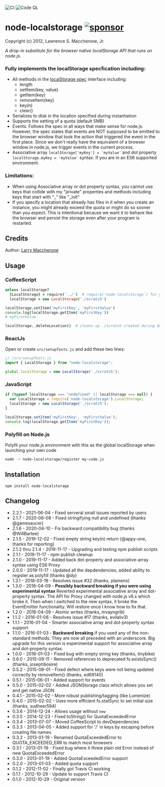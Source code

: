 ![CI](https://github.com/lmaccherone/node-localstorage/actions/workflows/master-checks.yml/badge.svg)
![Code QL](https://github.com/lmaccherone/node-localstorage/actions/workflows/codeql-analysis.yml/badge.svg)

# node-localstorage [![sponsor](https://img.shields.io/static/v1?label=Sponsor&message=%E2%9D%A4&logo=GitHub)](https://github.com/sponsors/lmaccherone) #

Copyright (c) 2012, Lawrence S. Maccherone, Jr.

_A drop-in substitute for the browser native localStorage API that runs on node.js._

### Fully implements the localStorage specfication including: ###

* All methods in the [localStorage spec](http://www.w3.org/TR/webstorage/#storage) 
  interface including:
  * length
  * setItem(key, value)
  * getItem(key)
  * removeItem(key)
  * key(n)
  * clear()  
* Serializes to disk in the location specified during instantiation
* Supports the setting of a quota (default 5MB)
* Events. Follows the spec in all ways that make sense for node.js. 
  However, the spec  states that events are NOT supposed to be emitted to the
  browser window that took the action that triggered the event in the first place.
  Since we don't really have the equivalent of a browser window in node.js, we trigger
  events in the current process.
* Associative array `localStorage['myKey'] = 'myValue'` and dot property `localStorage.myKey = 'myValue'`
  syntax. If you are in an ES6 supported environment. 
  
### Limitations:
* When using Associative array or dot property syntax, you cannot use keys that 
  collide with my "private" properties and methods including keys that start 
  with "_" like "_init"
* If you specify a location that already has files in it when you create an 
  instance, you might already exceed the quota or might do so sooner than you
  expect. This is intentional because we want it to behave like the browser
  and persist the storage even after your program is restarted.

## Credits ##

Author: [Larry Maccherone](http://maccherone.com)

## Usage ##

### CoffeeScript ###

```coffee
unless localStorage?
  {LocalStorage} = require('../')  # require('node-localstorage') for you
  localStorage = new LocalStorage('./scratch')

localStorage.setItem('myFirstKey', 'myFirstValue')
console.log(localStorage.getItem('myFirstKey'))
# myFirstValue

localStorage._deleteLocation()  # cleans up ./scratch created during doctest
```

### ReactJs ###

Open or create `src/setupTests.js` and add these two lines:

``` JavaScript
// /src/setupTests.js
import { LocalStorage } from "node-localstorage";

global.localStorage = new LocalStorage('./scratch');
```

### JavaScript ###

```JavaScript    
if (typeof localStorage === "undefined" || localStorage === null) {
  var LocalStorage = require('node-localstorage').LocalStorage;
  localStorage = new LocalStorage('./scratch');
}

localStorage.setItem('myFirstKey', 'myFirstValue');
console.log(localStorage.getItem('myFirstKey'));
```

### Polyfill on Node.js ###

Polyfil your node.js environment with this as the global localStorage when launching your own code

```sh
node -r node-localstorage/register my-code.js
```

## Installation ##

`npm install node-localstorage`

## Changelog ##

* 2.2.1 - 2021-06-04 - Fixed serveral small issues reported by users
* 2.1.7 - 2020-06-08 - Fixed stringifying null and undefined (thanks @gamesaucer)
* 2.1.6 - 2020-04-10 - Fix backward compatibility bug (thanks @WillBartee)
* 2.1.5 - 2019-12-02 - Fixed empty string key(n) return (@appy-one, thanks for reporting)
* 2.1.2 thru 2.1.4 - 2019-11-17 - Upgrading and testing npm publish scripts
* 2.1.1 - 2019-11-17 - npm publish cleanup
* 2.1.0 - 2019-11-17 - Added back dot-property and associative-array syntax using ES6 Proxy
* 2.0.0 - 2019-11-17 - Updated all the depdendencies, added ability to register as polyfill (thanks @dy)
* 1.3.1 - 2018-03-19 - Resolves issue #32 (thanks, plamens)
* 1.3.0 - 2016-04-09 - **Possibly backward breaking if you were using experimental syntax** Reverted experimental
  associative array and dot-property syntax. The API for Proxy changed with node.js v6.x which broke it. Then when
  I switched to the new syntax, it broke the EventEmitter functionality. Will restore once I know how to fix that.
* 1.2.0 - 2016-04-09 - Atomic writes (thanks, mvayngrib)
* 1.1.2 - 2016-01-08 - Resolves issue #17 (thanks, evilaliv3)
* 1.1.1 - 2016-01-04 - Smarter associative array and dot-property syntax support
* 1.1.0 - 2016-01-03 - **Backward breaking** if you used any of the non-standard methods. They are now all preceded with
  an underscore. Big upgrade for this version is experimental support for associative array and dot-property syntax.
* 1.0.0 - 2016-01-03 - Fixed bug with empty string key (thanks, tinybike)
* 0.6.0 - 2015-09-11 - Removed references to deprecated fs.existsSync() (thanks, josephbosire)
* 0.5.2 - 2015-08-01 - Fixed defect where keys were not being updated correctly by removeItem() (thanks, ed69140)
* 0.5.1 - 2015-06-01 - Added support for events
* 0.5.0 - 2015-02-02 - Added JSONStorage class which allows you set and get native JSON
* 0.4.1 - 2015-02-02 - More robust publishing/tagging (like Lumenize)
* 0.4.0 - 2015-02-02 - Uses more efficient fs.statSync to set initial size (thanks, sudheer594)
* 0.3.6 - 2014-12-24 - Allows usage without `new`
* 0.3.5 - 2014-12-23 - Fixed toString() for QuotaExceededError
* 0.3.4 - 2013-07-07 - Moved CoffeeScript to devDependencies
* 0.3.3 - 2013-04-05 - Added support for '/' in keys by escaping before creating file names
* 0.3.2 - 2013-01-19 - Renamed QuotaExceededError to QUOTA_EXCEEDED_ERR to match most browsers
* 0.3.1 - 2013-01-19 - Fixed bug where it threw plain old Error instead of new QuotaExceededError
* 0.3.0 - 2013-01-19 - Added QuotaExceededError support
* 0.2.0 - 2013-01-03 - Added quota support
* 0.1.2 - 2012-11-02 - Finally got Travis CI working
* 0.1.1 - 2012-10-29 - Update to support Travis CI
* 0.1.0 - 2012-10-29 - Original version
